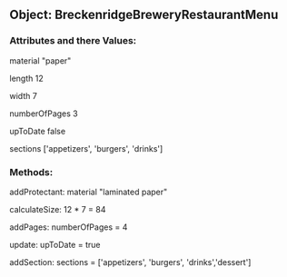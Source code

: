 ## Object: BreckenridgeBreweryRestaurantMenu

### Attributes and there Values:
material "paper"

length 12

width 7

numberOfPages 3

upToDate false

sections ['appetizers', 'burgers', 'drinks']

### Methods:
addProtectant: material "laminated paper"

calculateSize: 12 * 7 = 84

addPages: numberOfPages = 4

update: upToDate = true

addSection: sections = ['appetizers', 'burgers', 'drinks','dessert']
